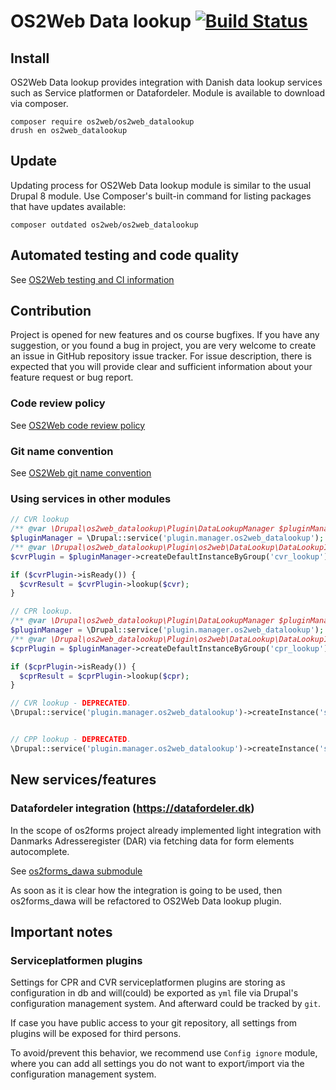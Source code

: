 # OS2Web Data lookup  [![Build Status](https://travis-ci.org/OS2web/os2web_datalookup.svg?branch=8.x)](https://travis-ci.org/OS2web/os2web_datalookup)

## Install

OS2Web Data lookup provides integration with Danish data lookup services such as
Service platformen or Datafordeler. Module is available to download via
composer.

```shell
composer require os2web/os2web_datalookup
drush en os2web_datalookup
```

## Update

Updating process for OS2Web Data lookup module is similar to the usual Drupal 8
module. Use Composer's built-in command for listing packages that have updates
available:

```shell
composer outdated os2web/os2web_datalookup
```

## Automated testing and code quality

See [OS2Web testing and CI information](https://github.com/OS2Web/docs#testing-and-ci)

## Contribution

Project is opened for new features and os course bugfixes.
If you have any suggestion, or you found a bug in project, you are very welcome
to create an issue in GitHub repository issue tracker. For issue description,
there is expected that you will provide clear and sufficient information about
your feature request or bug report.

### Code review policy

See [OS2Web code review policy](https://github.com/OS2Web/docs#code-review)

### Git name convention

See [OS2Web git name convention](https://github.com/OS2Web/docs#git-guideline)

### Using services in other modules

```php
// CVR lookup
/** @var \Drupal\os2web_datalookup\Plugin\DataLookupManager $pluginManager */
$pluginManager = \Drupal::service('plugin.manager.os2web_datalookup');
/** @var \Drupal\os2web_datalookup\Plugin\os2web\DataLookup\DataLookupInterfaceCompany $cvrPlugin */
$cvrPlugin = $pluginManager->createDefaultInstanceByGroup('cvr_lookup');

if ($cvrPlugin->isReady()) {
  $cvrResult = $cvrPlugin->lookup($cvr);
}

// CPR lookup.
/** @var \Drupal\os2web_datalookup\Plugin\DataLookupManager $pluginManager */
$pluginManager = \Drupal::service('plugin.manager.os2web_datalookup');
/** @var \Drupal\os2web_datalookup\Plugin\os2web\DataLookup\DataLookupInterfaceCpr $cprPlugin */
$cprPlugin = $pluginManager->createDefaultInstanceByGroup('cpr_lookup');

if ($cprPlugin->isReady()) {
  $cprResult = $cprPlugin->lookup($cpr);
}

// CVR lookup - DEPRECATED.
\Drupal::service('plugin.manager.os2web_datalookup')->createInstance('serviceplatformen_cvr')->getLegalUnit('[CVR number]')


// CPP lookup - DEPRECATED.
\Drupal::service('plugin.manager.os2web_datalookup')->createInstance('serviceplatformen_cpr')->cprBasicInformation('[CPR number]'))
```

## New services/features

### Datafordeler integration (https://datafordeler.dk)

In the scope of os2forms project already implemented light integration with
Danmarks Adresseregister (DAR) via fetching data for form elements autocomplete.

See [os2forms_dawa submodule](https://github.com/OS2Forms/os2forms)

As soon as it is clear how the integration is going to be used, then
os2forms_dawa will be refactored to OS2Web Data lookup plugin.

## Important notes

### Serviceplatformen plugins

Settings for CPR and CVR serviceplatformen plugins are storing as configuration
in db and will(could) be exported as `yml` file via Drupal's configuration
management system. And afterward could be tracked by `git`.

If case you have public access to your git repository, all settings from plugins
will be exposed for third persons.

To avoid/prevent this behavior, we recommend use `Config ignore` module, where
you can add all settings you do not want to export/import via the configuration
management system.
